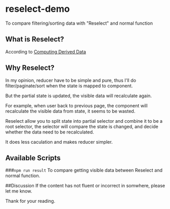 # reselect-demo
To compare filtering/sorting data with "Reselect" and normal function

## What is Reselect?
According to [Computing Derived Data](http://redux.js.org/docs/recipes/ComputingDerivedData.html)

## Why Reselect?
In my opinion, reducer have to be simple and pure, thus I'll do filter/paginate/sort when the state is mapped to component.

But the partial state is updated, the visible data will recalculate again.

For example, when user back to previous page, the component will recalculate the visible data from state, it seems to be wasted.

Reselect allow you to split state into partial selector and combine it to be a root selector, the selector will compare the state is changed, and decide whether the data need to be recalculated.

It does less caculation and makes reducer simpler.

## Available Scripts

###`npm run result`
To compare getting visible data between Reselect and normal function.

##Discussion
If the content has not fluent or incorrect in somwhere, please let me know.

Thank for your reading.
